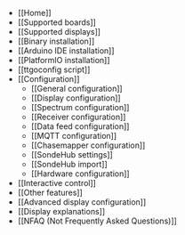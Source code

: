 * [[Home]]
* [[Supported boards]]
* [[Supported displays]]
* [[Binary installation]]
* [[Arduino IDE installation]]
* [[PlatformIO installation]]
* [[ttgoconfig script]]
* [[Configuration]]
  * [[General configuration]]
  * [[Display configuration]]
  * [[Spectrum configuration]]
  * [[Receiver configuration]]
  * [[Data feed configuration]]
  * [[MQTT configuration]]
  * [[Chasemapper configuration]]
  * [[SondeHub settings]]
  * [[SondeHub import]]
  * [[Hardware configuration]]
* [[Interactive control]]
* [[Other features]]
* [[Advanced display configuration]]
* [[Display explanations]]
* [[NFAQ (Not Frequently Asked Questions)]]